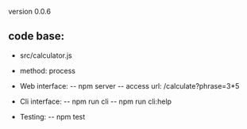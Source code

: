 version 0.0.6

code base:
---
- src/calculator.js
- method: process

- Web interface: 
-- npm server
-- access url: /calculate?phrase=3*5

- Cli interface: 
-- npm run cli
-- npm run cli:help

- Testing:
-- npm test

